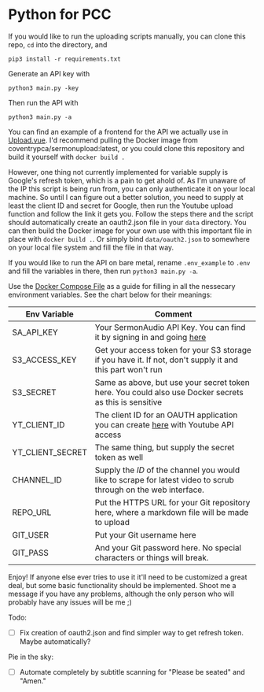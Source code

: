 # Python for PCC

If you would like to run the uploading scripts manually, you can clone this repo, `cd` into the directory, and

`pip3 install -r requirements.txt`

Generate an API key with

`python3 main.py -key`

Then run the API with

`python3 main.py -a`

You can find an example of a frontend for the API we actually use in [Upload.vue](Upload.vue). I'd recommend pulling the Docker image from coventrypca/sermonupload:latest, or you could clone this repository and build it yourself with `docker build .`

However, one thing not currently implemented for variable supply is Google's refresh token, which is a pain to get ahold of. As I'm unaware of the IP this script is being run from, you can only authenticate it on your local machine. So until I can figure out a better solution, you need to supply at least the client ID and secret for Google, then run the Youtube upload function and follow the link it gets you. Follow the steps there and the script should automatically create an oauth2.json file in your `data` directory. You can then build the Docker image for your own use with this important file in place with `docker build .`. Or simply bind `data/oauth2.json` to somewhere on your local file system and fill the file in that way.

If you would like to run the API on bare metal, rename `.env_example` to `.env` and fill the variables in there, then run `python3 main.py -a`.

Use the [Docker Compose File](docker-compose.yml) as a guide for filling in all the nessecary environment variables. See the chart below for their meanings:

| Env Variable     | Comment                                                                                                                              |
| ---------------- | ------------------------------------------------------------------------------------------------------------------------------------ |
| SA_API_KEY       | Your SermonAudio API Key. You can find it by signing in and going [here](https://www.sermonaudio.com/secure/members_stats.asp)       |
| S3_ACCESS_KEY    | Get your access token for your S3 storage if you have it. If not, don't supply it and this part won't run                            |
| S3_SECRET        | Same as above, but use your secret token here. You could also use Docker secrets as this is sensitive                                |
| YT_CLIENT_ID     | The client ID for an OAUTH application you can create [here](https://console.cloud.google.com/projectcreate) with Youtube API access |
| YT_CLIENT_SECRET | The same thing, but supply the secret token as well                                                                                  |
| CHANNEL_ID       | Supply the _ID_ of the channel you would like to scrape for latest video to scrub through on the web interface.                      |
| REPO_URL         | Put the HTTPS URL for your Git repository here, where a markdown file will be made to upload                                         |
| GIT_USER         | Put your Git username here                                                                                                           |
| GIT_PASS         | And your Git password here. No special characters or things will break.                                                              |

Enjoy! If anyone else ever tries to use it it'll need to be customized a great deal, but some basic functionality should be implemented. Shoot me a message if you have any problems, although the only person who will probably have any issues will be me ;)

Todo:

- [ ] Fix creation of oauth2.json and find simpler way to get refresh token. Maybe automatically?

Pie in the sky:

- [ ] Automate completely by subtitle scanning for "Please be seated" and "Amen."
